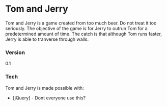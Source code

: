# Tom and Jerry

Tom and Jerry is a game created from too much beer. Do not treat it too seriously. The objective of the game is for Jerry to outrun Tom for a predetermined amount of time. The catch is that although Tom runs faster, Jerry is able to tranverse through walls. 

### Version
0.1

### Tech

Tom and Jerry is made possible with:

* [jQuery] - Dont everyone use this?


